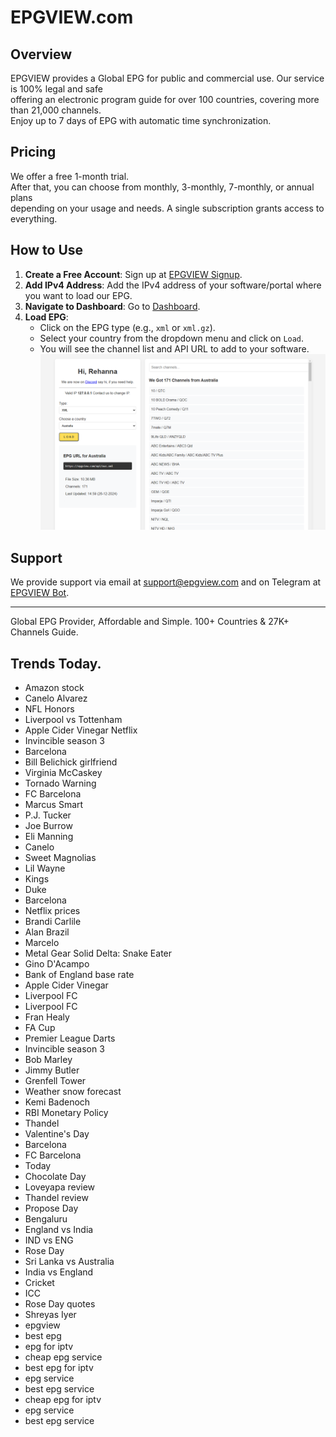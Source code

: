 # EPGVIEW.com



## Overview
EPGVIEW provides a Global EPG for public and commercial use. Our service is 100% legal and safe\
offering an electronic program guide for over 100 countries, covering more than 21,000 channels.\
Enjoy up to 7 days of EPG with automatic time synchronization.

## Pricing
We offer a free 1-month trial. \
After that, you can choose from monthly, 3-monthly, 7-monthly, or annual plans \
depending on your usage and needs. A single subscription grants access to everything.

## How to Use
1. **Create a Free Account**: Sign up at [EPGVIEW Signup](https://epgview.com/signup.php).
2. **Add IPv4 Address**: Add the IPv4 address of your software/portal where you want to load our EPG.
3. **Navigate to Dashboard**: Go to [Dashboard](https://epgview.com/dashboard.php).
4. **Load EPG**:
   - Click on the EPG type (e.g., `xml` or `xml.gz`).
   - Select your country from the dropdown menu and click on `Load`.
   - You will see the channel list and API URL to add to your software.
![EPGVIEW](img/dashboard.png)
## Support
We provide support via email at [support@epgview.com](mailto:support@epgview.com) and on Telegram at [EPGVIEW Bot](https://t.me/epgview_bot).

---

Global EPG Provider, Affordable and Simple. 100+ Countries & 27K+ Channels Guide.

## Trends Today.

- Amazon stock
- Canelo Alvarez
- NFL Honors
- Liverpool vs Tottenham
- Apple Cider Vinegar Netflix
- Invincible season 3
- Barcelona
- Bill Belichick girlfriend
- Virginia McCaskey
- Tornado Warning
- FC Barcelona
- Marcus Smart
- P.J. Tucker
- Joe Burrow
- Eli Manning
- Canelo
- Sweet Magnolias
- Lil Wayne
- Kings
- Duke
- Barcelona
- Netflix prices
- Brandi Carlile
- Alan Brazil
- Marcelo
- Metal Gear Solid Delta: Snake Eater
- Gino D'Acampo
- Bank of England base rate
- Apple Cider Vinegar
- Liverpool FC
- Liverpool FC
- Fran Healy
- FA Cup
- Premier League Darts
- Invincible season 3
- Bob Marley
- Jimmy Butler
- Grenfell Tower
- Weather snow forecast
- Kemi Badenoch
- RBI Monetary Policy
- Thandel
- Valentine's Day
- Barcelona
- FC Barcelona
- Today
- Chocolate Day
- Loveyapa review
- Thandel review
- Propose Day
- Bengaluru
- England vs India
- IND vs ENG
- Rose Day
- Sri Lanka vs Australia
- India vs England
- Cricket
- ICC
- Rose Day quotes
- Shreyas Iyer
- epgview
- best epg
- epg for iptv
- cheap epg service
- best epg for iptv
- epg service
- best epg service
- cheap epg for iptv
- epg service
- best epg service

